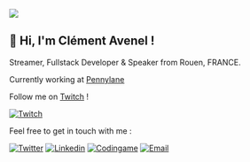 ![](https://komarev.com/ghpvc/?username=clement-avenel)
## 👋 Hi, I'm Clément Avenel !
Streamer, Fullstack Developer & Speaker from Rouen, FRANCE.

Currently working at [Pennylane](https://pennylane.com)

Follow me on [Twitch](https://www.twitch.tv/misterquidam) !

[![Twitch](https://img.shields.io/twitch/status/misterquidam?style=social)](https://www.twitch.tv/misterquidam)

Feel free to get in touch with me :

[![Twitter](https://img.shields.io/twitter/follow/ClementAvenel?style=social)](https://twitter.com/ClementAvenel)
[![Linkedin](https://img.shields.io/badge/-LinkedIn-blue?style=flat&logo=Linkedin&logoColor=white)](https://www.linkedin.com/in/clement-avenel)
[![Codingame](https://img.shields.io/badge/Codingame-MisterQuidam-yellow)](https://www.codingame.com/profile/abb880d8996ed32ec772ed5b752073a27290741)
[![Email](https://img.shields.io/badge/email-contact%40clement--avenel.com-blue)](mailto:contact@clement-avenel.com)
